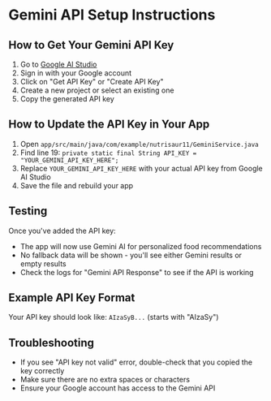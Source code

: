 # Gemini API Setup Instructions

## How to Get Your Gemini API Key

1. Go to [Google AI Studio](https://ai.google.dev/)
2. Sign in with your Google account
3. Click on "Get API Key" or "Create API Key"
4. Create a new project or select an existing one
5. Copy the generated API key

## How to Update the API Key in Your App

1. Open `app/src/main/java/com/example/nutrisaur11/GeminiService.java`
2. Find line 19: `private static final String API_KEY = "YOUR_GEMINI_API_KEY_HERE";`
3. Replace `YOUR_GEMINI_API_KEY_HERE` with your actual API key from Google AI Studio
4. Save the file and rebuild your app

## Testing

Once you've added the API key:
- The app will now use Gemini AI for personalized food recommendations
- No fallback data will be shown - you'll see either Gemini results or empty results
- Check the logs for "Gemini API Response" to see if the API is working

## Example API Key Format
Your API key should look like: `AIzaSyB...` (starts with "AIzaSy")

## Troubleshooting
- If you see "API key not valid" error, double-check that you copied the key correctly
- Make sure there are no extra spaces or characters
- Ensure your Google account has access to the Gemini API
